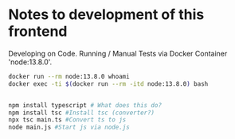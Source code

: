 # Notes to development of this frontend

Developing on Code.
Running / Manual Tests via Docker Container 'node:13.8.0'.
```sh
docker run --rm node:13.8.0 whoami
docker exec -ti $(docker run --rm -itd node:13.8.0) bash


npm install typescript # What does this do?
npm install tsc #Install tsc (converter?)
npx tsc main.ts #Convert ts to js
node main.js #Start js via node.js
```

